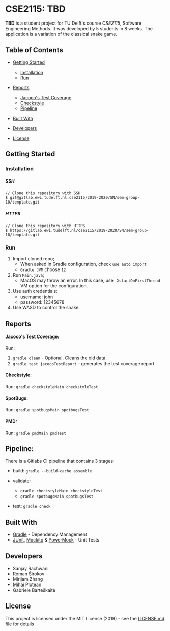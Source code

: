 # CSE2115: TBD

**TBD** is a student project for TU Delft's course *CSE2115*, Software Engineering Methods. It was developed by 5 students in 8 weeks. The application is a variation of the classical snake game.

## Table of Contents

- [Getting Started](#getting-started)
  - [Installation](#installation)
  - [Run](#run)

- [Reports](#reports)
  - [Jacoco's Test Coverage](#jacocos-test-coverage)
  - [Checkstyle](#checkstyle)
  - [Pipeline](#pipeline)

- [Built With](#built-with)

- [Developers](#developers)

- [License](#license)

## Getting Started

### Installation

##### SSH

```
// Clone this repository with SSH
$ git@gitlab.ewi.tudelft.nl:cse2115/2019-2020/SN/sem-group-10/template.git
```

##### HTTPS

```
// Clone this repository with HTTPS
$ https://gitlab.ewi.tudelft.nl/cse2115/2019-2020/SN/sem-group-10/template.git
```

### Run

1) Import cloned repo;
    - When asked in Gradle configuration, check `use auto import`
    - `Gradle JVM` choose `12`
2) Run `Main.java`;
    - MacOS may throw an error. In this case, use `-XstartOnFirstThread` VM option for the configuration.
3) Use auth credentials:
    - username: john
    - password: 12345678
4) Use WASD to control the snake.

## Reports

#### Jacoco's Test Coverage:  
Run:
1) `gradle clean` - Optional. Cleans the old data.
2) `gradle test jacocoTestReport` - generates the test coverage report.

#### Checkstyle:  
Run: `gradle checkstyleMain checkstyleTest`

#### SpotBugs:
Run: `gradle spotbugsMain spotbugsTest`

#### PMD:
Run: `gradle pmdMain pmdTest`


## Pipeline:

There is a Gitlabs CI pipeline that contains 3 stages:

- build: `gradle --build-cache assemble`
      
    
- validate:
    - `gradle checkstyleMain checkstyleTest`
    - `gradle spotbugsMain spotbugsTest`
            
- test: `gradle check`


## Built With
- [Gradle](http://gradle.org) - Dependency Management
- [JUnit](https://junit.org/junit5/), [Mockito](https://site.mockito.org) & [PowerMock](https://github.com/powermock/powermock/wiki) - Unit Tests

## Developers

* Sanjay Rachwani
* Roman Širokov
* Mirijam Zhang
* Mihai Plotean
* Gabriele Barteškaitė


## License

This project is licensed under the MIT License (2019) - see the [LICENSE.md](LICENSE.md) file for details
